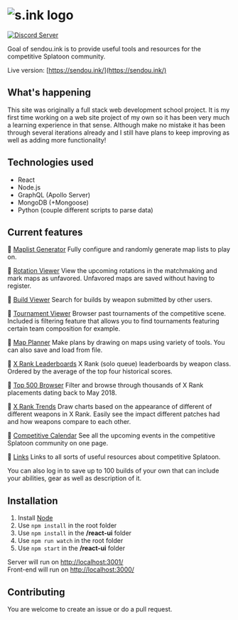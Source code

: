 # ![s.ink logo](https://raw.githubusercontent.com/Sendouc/sendou-ink/master/utils/sink_banner.png)

[![Discord Server](https://discordapp.com/api/guilds/407936403356516365/embed.png)](https://discord.gg/J6NqUvt)

Goal of sendou.ink is to provide useful tools and resources for the competitive Splatoon community.

Live version: [https://sendou.ink/](https://sendou.ink/)

## What's happening

This site was originally a full stack web development school project. It is my first time working on a web site project of my own so it has been very much a learning experience in that sense. Although make no mistake it has been through several iterations already and I still have plans to keep improving as well as adding more functionality!

## Technologies used

- React
- Node.js
- GraphQL (Apollo Server)
- MongoDB (+Mongoose)
- Python (couple different scripts to parse data)

## Current features

🦑 [Maplist Generator](https://sendou.ink/maps)
Fully configure and randomly generate map lists to play on.

🦑 [Rotation Viewer](https://sendou.ink/rotation)
View the upcoming rotations in the matchmaking and mark maps as unfavored. Unfavored maps are saved without having to register.

🦑 [Build Viewer](https://sendou.ink/builds)
Search for builds by weapon submitted by other users.

🦑 [Tournament Viewer](https://sendou.ink/tournaments)
Browser past tournaments of the competitive scene. Included is filtering feature that allows you to find tournaments featuring certain team composition for example.

🦑 [Map Planner](https://sendou.ink/plans)
Make plans by drawing on maps using variety of tools. You can also save and load from file.

🦑 [X Rank Leaderboards](https://sendou.ink/xleaderboard)
X Rank (solo queue) leaderboards by weapon class. Ordered by the average of the top four historical scores.

🦑 [Top 500 Browser](https://sendou.ink/xsearch)
Filter and browse through thousands of X Rank placements dating back to May 2018.

🦑 [X Rank Trends](https://sendou.ink/trends)
Draw charts based on the appearance of different of different weapons in X Rank. Easily see the impact different patches had and how weapons compare to each other.

🦑 [Competitive Calendar](https://sendou.ink/calendar)
See all the upcoming events in the competitive Splatoon community on one page.

🦑 [Links](https://sendou.ink/links)
Links to all sorts of useful resources about competitive Splatoon.

You can also log in to save up to 100 builds of your own that can include your abilities, gear as well as description of it.

## Installation

1. Install [Node](https://nodejs.org/en/)
2. Use `npm install` in the root folder
3. Use `npm install` in the **/react-ui** folder
4. Use `npm run watch` in the root folder
5. Use `npm start` in the **/react-ui** folder

Server will run on [http://localhost:3001/](http://localhost:3001/)  
Front-end will run on [http://localhost:3000/](http://localhost:3000/)

## Contributing

You are welcome to create an issue or do a pull request.

